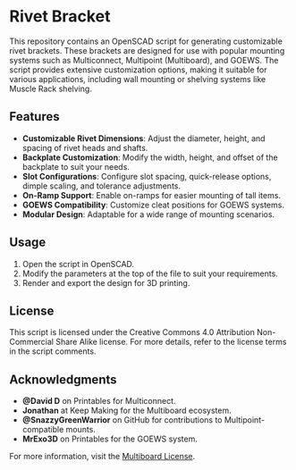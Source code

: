 # Rivet Bracket

This repository contains an OpenSCAD script for generating customizable rivet brackets. These brackets are designed for use with popular mounting systems such as Multiconnect, Multipoint (Multiboard), and GOEWS. The script provides extensive customization options, making it suitable for various applications, including wall mounting or shelving systems like Muscle Rack shelving.

## Features

- **Customizable Rivet Dimensions**: Adjust the diameter, height, and spacing of rivet heads and shafts.
- **Backplate Customization**: Modify the width, height, and offset of the backplate to suit your needs.
- **Slot Configurations**: Configure slot spacing, quick-release options, dimple scaling, and tolerance adjustments.
- **On-Ramp Support**: Enable on-ramps for easier mounting of tall items.
- **GOEWS Compatibility**: Customize cleat positions for GOEWS systems.
- **Modular Design**: Adaptable for a wide range of mounting scenarios.

## Usage

1. Open the script in OpenSCAD.
2. Modify the parameters at the top of the file to suit your requirements.
3. Render and export the design for 3D printing.

## License

This script is licensed under the Creative Commons 4.0 Attribution Non-Commercial Share Alike license. For more details, refer to the license terms in the script comments.

## Acknowledgments

- **@David D** on Printables for Multiconnect.
- **Jonathan** at Keep Making for the Multiboard ecosystem.
- **@SnazzyGreenWarrior** on GitHub for contributions to Multipoint-compatible mounts.
- **MrExo3D** on Printables for the GOEWS system.

For more information, visit the [Multiboard License](https://www.multiboard.io/license).
